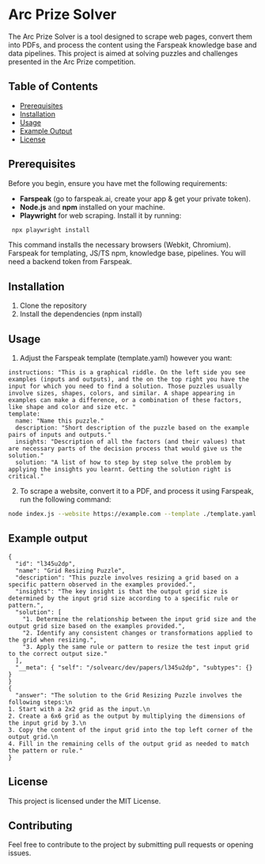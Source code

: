 # Arc Prize Solver

The Arc Prize Solver is a tool designed to scrape web pages, convert them into PDFs, and process the content using the Farspeak knowledge base and data pipelines. This project is aimed at solving puzzles and challenges presented in the Arc Prize competition.

## Table of Contents

- [Prerequisites](#prerequisites)
- [Installation](#installation)
- [Usage](#usage)
- [Example Output](#example-output)
- [License](#license)

## Prerequisites

Before you begin, ensure you have met the following requirements:

- **Farspeak** (go to farspeak.ai, create your app & get your private token).
- **Node.js** and **npm** installed on your machine.
- **Playwright** for web scraping. Install it by running:
 ```sh
  npx playwright install
 ```

This command installs the necessary browsers (Webkit, Chromium). Farspeak for templating, JS/TS npm, knowledge base, pipelines. You will need a backend token from Farspeak.

## Installation
1. Clone the repository
2. Install the dependencies (npm install)

## Usage
1. Adjust the Farspeak template (template.yaml) however you want:
```
instructions: "This is a graphical riddle. On the left side you see examples (inputs and outputs), and the on the top right you have the input for which you need to find a solution. Those puzzles usually involve sizes, shapes, colors, and similar. A shape appearing in examples can make a difference, or a combination of these factors, like shape and color and size etc. "
template:
  name: "Name this puzzle."
  description: "Short description of the puzzle based on the example pairs of inputs and outputs."
  insights: "Description of all the factors (and their values) that are necessary parts of the decision process that would give us the solution."
  solution: "A list of how to step by step solve the problem by applying the insights you learnt. Getting the solution right is critical."
```
2. To scrape a website, convert it to a PDF, and process it using Farspeak, run the following command:
  ```sh
  node index.js --website https://example.com --template ./template.yaml --query "What is the solution to the puzzle?"
 ```

## Example output
```
{
  "id": "l345u2dp",
  "name": "Grid Resizing Puzzle",
  "description": "This puzzle involves resizing a grid based on a specific pattern observed in the examples provided.",
  "insights": "The key insight is that the output grid size is determined by the input grid size according to a specific rule or pattern.",
  "solution": [
    "1. Determine the relationship between the input grid size and the output grid size based on the examples provided.",
    "2. Identify any consistent changes or transformations applied to the grid when resizing.",
    "3. Apply the same rule or pattern to resize the test input grid to the correct output size."
  ],
  "__meta": { "self": "/solvearc/dev/papers/l345u2dp", "subtypes": {} }
}
{
  "answer": "The solution to the Grid Resizing Puzzle involves the following steps:\n
1. Start with a 2x2 grid as the input.\n
2. Create a 6x6 grid as the output by multiplying the dimensions of the input grid by 3.\n
3. Copy the content of the input grid into the top left corner of the output grid.\n
4. Fill in the remaining cells of the output grid as needed to match the pattern or rule."
}
```

## License

This project is licensed under the MIT License. 

## Contributing

Feel free to contribute to the project by submitting pull requests or opening issues.
